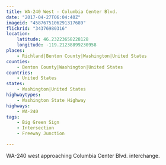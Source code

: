 ```yaml
---
title: WA-240 West - Columbia Center Blvd.
date: "2017-04-27T06:04:40Z"
imageid: "4587675106291317689"
flickrid: "34376980316"
location:
    latitude: 46.23223658228128
    longitude: -119.21238899230958
places:
    - Richland|Benton County|Washington|United States
counties:
    - Benton County|Washington|United States
countries:
    - United States
states:
    - Washington|United States
highwaytypes:
    - Washington State Highway
highways:
    - WA-240
tags:
    - Big Green Sign
    - Intersection
    - Freeway Junction

---
```

WA-240 west approaching Columbia Center Blvd. interchange.